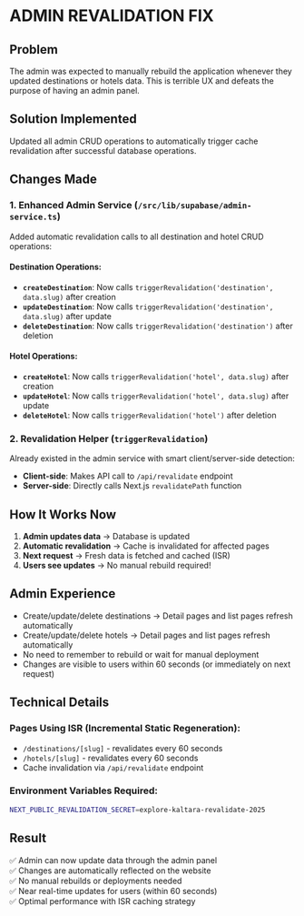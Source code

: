 # ADMIN REVALIDATION FIX

## Problem
The admin was expected to manually rebuild the application whenever they updated destinations or hotels data. This is terrible UX and defeats the purpose of having an admin panel.

## Solution Implemented
Updated all admin CRUD operations to automatically trigger cache revalidation after successful database operations.

## Changes Made

### 1. Enhanced Admin Service (`/src/lib/supabase/admin-service.ts`)

Added automatic revalidation calls to all destination and hotel CRUD operations:

#### Destination Operations:
- **`createDestination`**: Now calls `triggerRevalidation('destination', data.slug)` after creation
- **`updateDestination`**: Now calls `triggerRevalidation('destination', data.slug)` after update  
- **`deleteDestination`**: Now calls `triggerRevalidation('destination')` after deletion

#### Hotel Operations:
- **`createHotel`**: Now calls `triggerRevalidation('hotel', data.slug)` after creation
- **`updateHotel`**: Now calls `triggerRevalidation('hotel', data.slug)` after update
- **`deleteHotel`**: Now calls `triggerRevalidation('hotel')` after deletion

### 2. Revalidation Helper (`triggerRevalidation`)
Already existed in the admin service with smart client/server-side detection:
- **Client-side**: Makes API call to `/api/revalidate` endpoint
- **Server-side**: Directly calls Next.js `revalidatePath` function

## How It Works Now

1. **Admin updates data** → Database is updated
2. **Automatic revalidation** → Cache is invalidated for affected pages
3. **Next request** → Fresh data is fetched and cached (ISR)
4. **Users see updates** → No manual rebuild required!

## Admin Experience
- Create/update/delete destinations → Detail pages and list pages refresh automatically
- Create/update/delete hotels → Detail pages and list pages refresh automatically  
- No need to remember to rebuild or wait for manual deployment
- Changes are visible to users within 60 seconds (or immediately on next request)

## Technical Details

### Pages Using ISR (Incremental Static Regeneration):
- `/destinations/[slug]` - revalidates every 60 seconds
- `/hotels/[slug]` - revalidates every 60 seconds  
- Cache invalidation via `/api/revalidate` endpoint

### Environment Variables Required:
```bash
NEXT_PUBLIC_REVALIDATION_SECRET=explore-kaltara-revalidate-2025
```

## Result
✅ Admin can now update data through the admin panel  
✅ Changes are automatically reflected on the website  
✅ No manual rebuilds or deployments needed  
✅ Near real-time updates for users (within 60 seconds)  
✅ Optimal performance with ISR caching strategy
